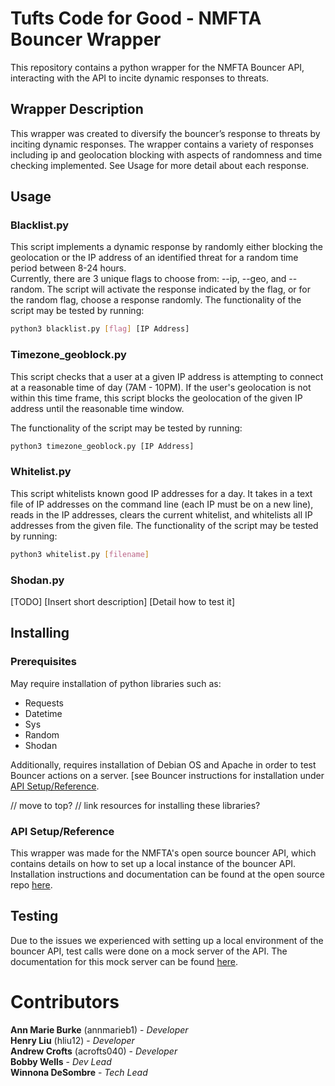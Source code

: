 # Tufts Code for Good - NMFTA Bouncer Wrapper
This repository contains a python wrapper for the NMFTA Bouncer API, interacting with the API to incite dynamic responses to threats. 

 ## Wrapper Description
This wrapper was created to diversify the bouncer’s response to threats by inciting dynamic responses. The wrapper contains a variety of responses including ip and geolocation blocking with aspects of randomness and time checking implemented. See Usage for more detail about each response.


## Usage

### Blacklist.py
This script implements a dynamic response by randomly either blocking the geolocation or the IP address of an identified threat for a random time period between 8-24 hours.  
Currently, there are 3 unique flags to choose from: --ip, --geo, and --random. The script will activate the response indicated by the flag, or for the random flag, choose a response randomly.
The functionality of the script may be tested by running:
```bash
python3 blacklist.py [flag] [IP Address]
```

### Timezone_geoblock.py
This script checks that a user at a given IP address is attempting to connect at a reasonable time of day (7AM - 10PM). If the user's geolocation is not within this time frame, this script blocks the geolocation of the given IP address until the reasonable time window.

The functionality of the script may be tested by running:
```bash
python3 timezone_geoblock.py [IP Address]
```

### Whitelist.py
This script whitelists known good IP addresses for a day. It takes in a text file of IP addresses on the command line (each IP must be on a new line), reads in the IP addresses, clears the current whitelist, and whitelists all IP addresses from the given file.
The functionality of the script may be tested by running:
```bash
python3 whitelist.py [filename]
```

### Shodan.py
[TODO]
[Insert short description]
[Detail how to test it]


## **Installing**

### **Prerequisites**
May require installation of python libraries such as:  
* Requests
* Datetime
* Sys
* Random
* Shodan  

Additionally, requires installation of Debian OS and Apache in order to test Bouncer actions on a server. [see Bouncer instructions for installation under [API Setup/Reference](https://github.com/hliu12/nmfta-code-for-good#api-setupreference).

// move to top?
// link resources for installing these libraries?

### **API Setup/Reference**
This wrapper was made for the NMFTA's open source bouncer API, which contains details on how to set up a local instance of the bouncer API. Installation instructions and documentation can be found at the open 
source repo [here](https://github.com/nmfta-repo/nmfta-bouncer).

## **Testing**

Due to the issues we experienced with setting up a local environment of the bouncer API, test calls were 
done on a mock server of the API. The documentation for this mock server can be found [here](https://nmftabouncer.docs.apiary.io/#).


# **Contributors**
**Ann Marie Burke** (annmarieb1) - *Developer*   
**Henry Liu** (hliu12) - *Developer*  
**Andrew Crofts** (acrofts040) - *Developer*  
**Bobby Wells** - *Dev Lead*  
**Winnona DeSombre** - *Tech Lead*
